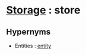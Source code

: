 # [Storage][1] : store

## Hypernyms

  - Entities : [entity](/The_Basics/Entities/entity.md)

[1]: README.md